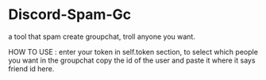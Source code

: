 # Discord-Spam-Gc
a tool that spam create groupchat, troll anyone you want.

HOW TO USE : enter your token in self.token section, to select which people you want in the groupchat copy the id of the user and paste it where it says friend id here.

